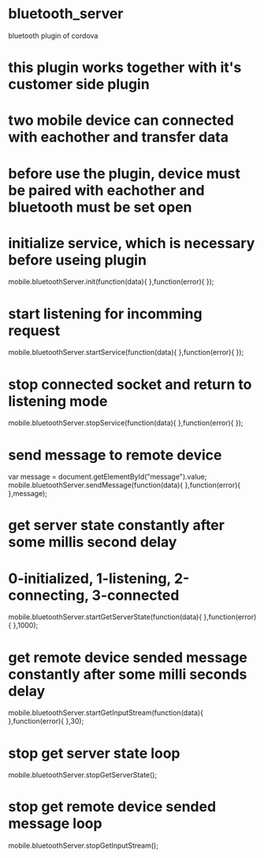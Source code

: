 # bluetooth_server
bluetooth plugin of cordova
# this plugin works together with it's customer side plugin
# two mobile device can connected with eachother and transfer data
# before use the plugin, device must be paired with eachother and bluetooth must be set open

# initialize service, which is necessary before useing plugin
mobile.bluetoothServer.init(function(data){
			},function(error){
			});

# start listening for incomming request
mobile.bluetoothServer.startService(function(data){
},function(error){
});

# stop connected socket and return to listening mode
mobile.bluetoothServer.stopService(function(data){
},function(error){
});

# send message to remote device
var message = document.getElementById("message").value;
mobile.bluetoothServer.sendMessage(function(data){
},function(error){
},message);

# get server state constantly after some millis second delay
# 0-initialized, 1-listening, 2-connecting, 3-connected
mobile.bluetoothServer.startGetServerState(function(data){
},function(error){
},1000);

# get remote device sended message constantly after some milli seconds delay
mobile.bluetoothServer.startGetInputStream(function(data){
},function(error){
},30);

# stop get server state loop
mobile.bluetoothServer.stopGetServerState();

# stop get remote device sended message loop
mobile.bluetoothServer.stopGetInputStream();
